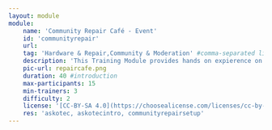 ```yaml
---
layout: module
module:
    name: 'Community Repair Café - Event'
    id: 'communityrepair'
    url: 
    tag: 'Hardware & Repair,Community & Moderation' #comma-separated list, e.g. 'Web' or if more than 1: 'Open Source, Hardware & Repair, Sustainability, Media & Art, Community & Moderation, Data_Security & Research'
    description: 'This Training Module provides hands on expierence on how to help your community repair broken devices and exchange knowledge. You will need Experts3'
    pic-url: repaircafe.png
    duration: 40 #introduction
    max-participants: 15
    min-trainers: 3
    difficulty: 2
    license: '[CC-BY-SA 4.0](https://choosealicense.com/licenses/cc-by-sa-4.0/)'
    res: 'askotec, askotecintro, communityrepairsetup'
---  
```

